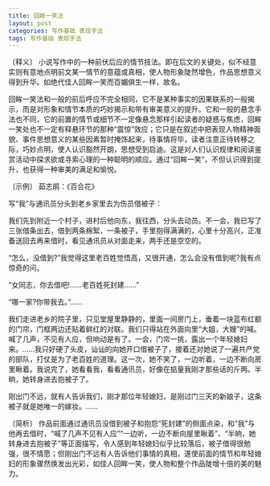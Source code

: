 ```yaml
---
title: 回眸一笑法
layout: post
categories: 写作基础 表现手法
tags: 写作基础 表现手法
---
```


〔释义〕 小说写作中的一种前伏后应的情节技法。即在后文的关键处，似不经意实则有意地点明前文某一情节的意蕴或真相，使人物形象陡然增色，作品思想意义得到升华。如绝代佳人回眸一笑而百媚俱生一样，故名。

回眸一笑法和一般的前后呼应不完全相同，它不是某种事实的因果联系的一般揭示，而是对形象和情节本质的巧妙揭示和带有审美意义的提升。它和一般的悬念手法也不同，它的前置的情节或细节不一定像悬念那样引起读者的疑惑与焦虑，回眸一笑处也不一定有释悬环节的那种“震惊”效应；它只是在叙述中把表现人物精神面貌、事件思想意义的某些因素暂时掩饰起来，待事情将毕，读者注意正待转移之际，巧妙点明，使人认识豁然开朗，思想受到启迪。这是对人们认识规律和阅读鉴赏活动中探求欲或寻索心理的一种聪明的顺应。通过“回眸一笑”，不但认识得到提升，也获得一种审美的满足和愉悦。

〔示例〕 茹志鹃：《百合花》

写“我”与通讯员分头到老乡家里去为伤员借被子：

我们先到附近一个村子，进村后他向东，我往西，分头去动员。不一会，我已写了三张借条出去，借到两条棉絮，一条被子，手里抱得满满的，心里十分高兴，正准备送回去再来借时，看见通讯员从对面走来，两手还是空空的。

“怎么，没借到?”我觉得这里老百姓觉悟高，又很开通，怎么会没有借到呢?我有点惊奇的问。

“女同志，你去借吧!……老百姓死封建……”

“哪一家?你带我去。”……

我们走进老乡的院子里，只见堂屋里静静的，里面一间房门上，垂着一块蓝布红额的门帘，门框两边还贴着鲜红的对联。我们只得站在外面向里“大姐，大嫂”的喊。喊了几声，不见有人应，但响动是有了。一会，门帘一挑，露出一个年轻媳妇来。……我只好硬了头皮，讪讪的向她开口借被子了，接着还对她说了一遍共产党的部队，打仗是为了老百姓的道理。这一次，她不笑了，一边听着，一边不断向房里瞅着。我说完了，她看看我，看看通讯员，好像在掂量我刚才那些话的斤两。半晌，她转身进去抱被子了。

刚出门不远，就有人告诉我们，刚才那位年轻媳妇，是刚过门三天的新娘子，这条被子就是她唯一的嫁妆。……

〔简析〕 作品前面通过通讯员没借到被子和抱怨“死封建”的侧面点染，和“我”与他再去借时，“喊了几声不见有人应”“一边听，一边不断向屋里瞅着”、“半晌，她转身进去抱被子”等正面描写，令人感到年轻媳妇似乎比较落后，被子借得很勉强，很不情愿；但刚出门不远有人告诉他们事情的真相，遂使前面的情节和年轻媳妇的形象骤然焕发出光彩，如佳人回眸一笑，使人物和整个作品陡增十倍的美的魅力。 